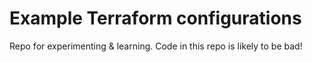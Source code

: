 # Example Terraform configurations

Repo for experimenting & learning. Code in this repo is likely to be bad!
